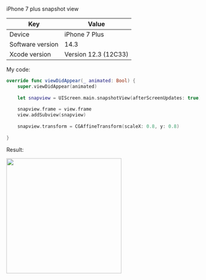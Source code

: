 iPhone 7 plus snapshot view

Key | Value
--- | ---
Device | iPhone 7 Plus
Software version | 14.3
Xcode version | Version 12.3 (12C33)


My code:
```swift
override func viewDidAppear(_ animated: Bool) {
    super.viewDidAppear(animated)
        
    let snapview = UIScreen.main.snapshotView(afterScreenUpdates: true)
        
    snapview.frame = view.frame
    view.addSubview(snapview)
        
    snapview.transform = CGAffineTransform(scaleX: 0.8, y: 0.8)
        
}
```

Result:

<img src="https://raw.githubusercontent.com/aheze/DeveloperAssets/master/IMG_9560.PNG" width="300">

